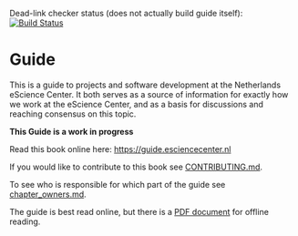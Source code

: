 Dead-link checker status (does not actually build guide itself): [![Build Status](https://travis-ci.org/NLeSC/guide.svg?branch=master)](https://travis-ci.org/NLeSC/guide)

# Guide

This is a guide to projects and software development at the Netherlands eScience Center. It both serves as a source of information for exactly how we work at the eScience Center, and as a basis for discussions and reaching consensus on this topic.

**This Guide is a work in progress**

Read this book online here: https://guide.esciencecenter.nl

If you would like to contribute to this book see [CONTRIBUTING.md](CONTRIBUTING.md).

To see who is responsible for which part of the guide see [chapter_owners.md](chapter_owners.md).

The guide is best read online, but there is a [PDF document]() for offline reading.
